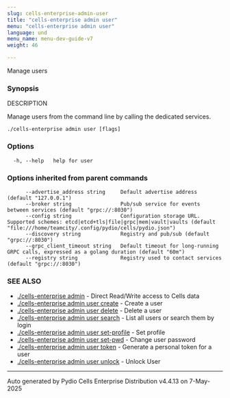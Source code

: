 ```yaml
---
slug: cells-enterprise-admin-user
title: "cells-enterprise admin user"
menu: "cells-enterprise admin user"
language: und
menu_name: menu-dev-guide-v7
weight: 46

---
```

Manage users

### Synopsis


DESCRIPTION

  Manage users from the command line by calling the dedicated services.


```
./cells-enterprise admin user [flags]
```

### Options

```
  -h, --help   help for user
```

### Options inherited from parent commands

```
      --advertise_address string     Default advertise address (default "127.0.0.1")
      --broker string                Pub/sub service for events between services (default "grpc://:8030")
      --config string                Configuration storage URL. Supported schemes: etcd|etcd+tls|file|grpc|mem|vault|vaults (default "file:///home/teamcity/.config/pydio/cells/pydio.json")
      --discovery string             Registry and pub/sub (default "grpc://:8030")
      --grpc_client_timeout string   Default timeout for long-running GRPC calls, expressed as a golang duration (default "60m")
      --registry string              Registry used to contact services (default "grpc://:8030")
```

### SEE ALSO

* [./cells-enterprise admin](../cells-enterprise-admin)	 - Direct Read/Write access to Cells data
* [./cells-enterprise admin user create](../cells-enterprise-admin-user-create)	 - Create a user
* [./cells-enterprise admin user delete](../cells-enterprise-admin-user-delete)	 - Delete a user
* [./cells-enterprise admin user search](../cells-enterprise-admin-user-search)	 - List all users or search them by login
* [./cells-enterprise admin user set-profile](../cells-enterprise-admin-user-set-profile)	 - Set profile
* [./cells-enterprise admin user set-pwd](../cells-enterprise-admin-user-set-pwd)	 - Change user password
* [./cells-enterprise admin user token](../cells-enterprise-admin-user-token)	 - Generate a personal token for a user
* [./cells-enterprise admin user unlock](../cells-enterprise-admin-user-unlock)	 - Unlock User

---
Auto generated by Pydio Cells Enterprise Distribution v4.4.13 on 7-May-2025
